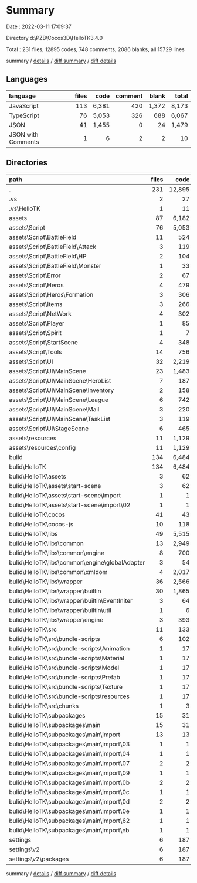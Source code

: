 # Summary

Date : 2022-03-11 17:09:37

Directory d:\PZB\Cocos3D\HelloTK3.4.0

Total : 231 files,  12895 codes, 748 comments, 2086 blanks, all 15729 lines

summary / [details](details.md) / [diff summary](diff.md) / [diff details](diff-details.md)

## Languages
| language | files | code | comment | blank | total |
| :--- | ---: | ---: | ---: | ---: | ---: |
| JavaScript | 113 | 6,381 | 420 | 1,372 | 8,173 |
| TypeScript | 76 | 5,053 | 326 | 688 | 6,067 |
| JSON | 41 | 1,455 | 0 | 24 | 1,479 |
| JSON with Comments | 1 | 6 | 2 | 2 | 10 |

## Directories
| path | files | code | comment | blank | total |
| :--- | ---: | ---: | ---: | ---: | ---: |
| . | 231 | 12,895 | 748 | 2,086 | 15,729 |
| .vs | 2 | 27 | 0 | 0 | 27 |
| .vs\HelloTK | 1 | 11 | 0 | 0 | 11 |
| assets | 87 | 6,182 | 326 | 688 | 7,196 |
| assets\Script | 76 | 5,053 | 326 | 688 | 6,067 |
| assets\Script\BattleField | 11 | 524 | 28 | 95 | 647 |
| assets\Script\BattleField\Attack | 3 | 119 | 21 | 36 | 176 |
| assets\Script\BattleField\HP | 2 | 104 | 3 | 18 | 125 |
| assets\Script\BattleField\Monster | 1 | 33 | 0 | 6 | 39 |
| assets\Script\Error | 2 | 67 | 23 | 20 | 110 |
| assets\Script\Heros | 4 | 479 | 10 | 49 | 538 |
| assets\Script\Heros\Formation | 3 | 306 | 4 | 37 | 347 |
| assets\Script\Items | 3 | 266 | 5 | 37 | 308 |
| assets\Script\NetWork | 4 | 302 | 57 | 28 | 387 |
| assets\Script\Player | 1 | 85 | 9 | 17 | 111 |
| assets\Script\Spirit | 1 | 7 | 30 | 7 | 44 |
| assets\Script\StartScene | 4 | 348 | 6 | 23 | 377 |
| assets\Script\Tools | 14 | 756 | 54 | 125 | 935 |
| assets\Script\UI | 32 | 2,219 | 104 | 287 | 2,610 |
| assets\Script\UI\MainScene | 23 | 1,483 | 81 | 202 | 1,766 |
| assets\Script\UI\MainScene\HeroList | 7 | 187 | 38 | 48 | 273 |
| assets\Script\UI\MainScene\Inventory | 2 | 158 | 4 | 24 | 186 |
| assets\Script\UI\MainScene\League | 6 | 742 | 17 | 64 | 823 |
| assets\Script\UI\MainScene\Mail | 3 | 220 | 13 | 37 | 270 |
| assets\Script\UI\MainScene\TaskList | 3 | 119 | 7 | 20 | 146 |
| assets\Script\UI\StageScene | 6 | 465 | 11 | 49 | 525 |
| assets\resources | 11 | 1,129 | 0 | 0 | 1,129 |
| assets\resources\config | 11 | 1,129 | 0 | 0 | 1,129 |
| bulid | 134 | 6,484 | 420 | 1,389 | 8,293 |
| bulid\HelloTK | 134 | 6,484 | 420 | 1,389 | 8,293 |
| bulid\HelloTK\assets | 3 | 62 | 1 | 47 | 110 |
| bulid\HelloTK\assets\start-scene | 3 | 62 | 1 | 47 | 110 |
| bulid\HelloTK\assets\start-scene\import | 1 | 1 | 0 | 1 | 2 |
| bulid\HelloTK\assets\start-scene\import\02 | 1 | 1 | 0 | 1 | 2 |
| bulid\HelloTK\cocos | 41 | 43 | 0 | 41 | 84 |
| bulid\HelloTK\cocos-js | 10 | 118 | 0 | 44 | 162 |
| bulid\HelloTK\libs | 49 | 5,515 | 392 | 1,164 | 7,071 |
| bulid\HelloTK\libs\common | 13 | 2,949 | 294 | 630 | 3,873 |
| bulid\HelloTK\libs\common\engine | 8 | 700 | 10 | 130 | 840 |
| bulid\HelloTK\libs\common\engine\globalAdapter | 3 | 54 | 2 | 10 | 66 |
| bulid\HelloTK\libs\common\xmldom | 4 | 2,017 | 256 | 472 | 2,745 |
| bulid\HelloTK\libs\wrapper | 36 | 2,566 | 98 | 534 | 3,198 |
| bulid\HelloTK\libs\wrapper\builtin | 30 | 1,865 | 42 | 428 | 2,335 |
| bulid\HelloTK\libs\wrapper\builtin\EventIniter | 3 | 64 | 0 | 16 | 80 |
| bulid\HelloTK\libs\wrapper\builtin\util | 1 | 6 | 0 | 2 | 8 |
| bulid\HelloTK\libs\wrapper\engine | 3 | 393 | 24 | 77 | 494 |
| bulid\HelloTK\src | 11 | 133 | 8 | 22 | 163 |
| bulid\HelloTK\src\bundle-scripts | 6 | 102 | 6 | 18 | 126 |
| bulid\HelloTK\src\bundle-scripts\Animation | 1 | 17 | 1 | 3 | 21 |
| bulid\HelloTK\src\bundle-scripts\Material | 1 | 17 | 1 | 3 | 21 |
| bulid\HelloTK\src\bundle-scripts\Model | 1 | 17 | 1 | 3 | 21 |
| bulid\HelloTK\src\bundle-scripts\Prefab | 1 | 17 | 1 | 3 | 21 |
| bulid\HelloTK\src\bundle-scripts\Texture | 1 | 17 | 1 | 3 | 21 |
| bulid\HelloTK\src\bundle-scripts\resources | 1 | 17 | 1 | 3 | 21 |
| bulid\HelloTK\src\chunks | 1 | 3 | 1 | 1 | 5 |
| bulid\HelloTK\subpackages | 15 | 31 | 1 | 16 | 48 |
| bulid\HelloTK\subpackages\main | 15 | 31 | 1 | 16 | 48 |
| bulid\HelloTK\subpackages\main\import | 13 | 13 | 0 | 13 | 26 |
| bulid\HelloTK\subpackages\main\import\03 | 1 | 1 | 0 | 1 | 2 |
| bulid\HelloTK\subpackages\main\import\04 | 1 | 1 | 0 | 1 | 2 |
| bulid\HelloTK\subpackages\main\import\07 | 2 | 2 | 0 | 2 | 4 |
| bulid\HelloTK\subpackages\main\import\09 | 1 | 1 | 0 | 1 | 2 |
| bulid\HelloTK\subpackages\main\import\0b | 2 | 2 | 0 | 2 | 4 |
| bulid\HelloTK\subpackages\main\import\0c | 1 | 1 | 0 | 1 | 2 |
| bulid\HelloTK\subpackages\main\import\0d | 2 | 2 | 0 | 2 | 4 |
| bulid\HelloTK\subpackages\main\import\0e | 1 | 1 | 0 | 1 | 2 |
| bulid\HelloTK\subpackages\main\import\62 | 1 | 1 | 0 | 1 | 2 |
| bulid\HelloTK\subpackages\main\import\eb | 1 | 1 | 0 | 1 | 2 |
| settings | 6 | 187 | 0 | 6 | 193 |
| settings\v2 | 6 | 187 | 0 | 6 | 193 |
| settings\v2\packages | 6 | 187 | 0 | 6 | 193 |

summary / [details](details.md) / [diff summary](diff.md) / [diff details](diff-details.md)